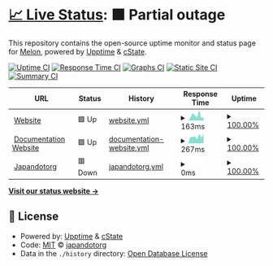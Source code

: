 # [📈 Live Status](https://upptime.github.io/upptime): <!--live status--> **🟧 Partial outage**

This repository contains the open-source uptime monitor and status page for [Melon](https://botmelon.vercel.app), powered by [Upptime](https://github.com/upptime/upptime) & [cState](https://github.com/cstate/cstate).

[![Uptime CI](https://github.com/japandotorg/melon-status/workflows/Uptime%20CI/badge.svg)](https://github.com/japandotorg/melon-status/actions?query=workflow%3A%22Uptime+CI%22)
[![Response Time CI](https://github.com/japandotorg/melon-status/workflows/Response%20Time%20CI/badge.svg)](https://github.com/japandotorg/melon-status/actions?query=workflow%3A%22Response+Time+CI%22)
[![Graphs CI](https://github.com/japandotorg/melon-status/workflows/Graphs%20CI/badge.svg)](https://github.com/japandotorg/melon-status/actions?query=workflow%3A%22Graphs+CI%22)
[![Static Site CI](https://github.com/japandotorg/melon-status/workflows/Static%20Site%20CI/badge.svg)](https://github.com/japandotorg/melon-status/actions?query=workflow%3A%22Static+Site+CI%22)
[![Summary CI](https://github.com/japandotorg/melon-status/workflows/Summary%20CI/badge.svg)](https://github.com/japandotorg/melon-status/actions?query=workflow%3A%22Summary+CI%22)

<!--start: status pages-->
<!-- This summary is generated by Upptime (https://github.com/upptime/upptime) -->
<!-- Do not edit this manually, your changes will be overwritten -->
<!-- prettier-ignore -->
| URL | Status | History | Response Time | Uptime |
| --- | ------ | ------- | ------------- | ------ |
| <img alt="" src="https://icons.duckduckgo.com/ip3/melonbot.io.ico" height="13"> [Website](https://melonbot.io) | 🟩 Up | [website.yml](https://github.com/japandotorg/Melon-Status/commits/HEAD/history/website.yml) | <details><summary><img alt="Response time graph" src="./graphs/website/response-time-week.png" height="20"> 163ms</summary><br><a href="https://status.melonbot.io/history/website"><img alt="Response time 249" src="https://img.shields.io/endpoint?url=https%3A%2F%2Fraw.githubusercontent.com%2Fjapandotorg%2FMelon-Status%2FHEAD%2Fapi%2Fwebsite%2Fresponse-time.json"></a><br><a href="https://status.melonbot.io/history/website"><img alt="24-hour response time 120" src="https://img.shields.io/endpoint?url=https%3A%2F%2Fraw.githubusercontent.com%2Fjapandotorg%2FMelon-Status%2FHEAD%2Fapi%2Fwebsite%2Fresponse-time-day.json"></a><br><a href="https://status.melonbot.io/history/website"><img alt="7-day response time 163" src="https://img.shields.io/endpoint?url=https%3A%2F%2Fraw.githubusercontent.com%2Fjapandotorg%2FMelon-Status%2FHEAD%2Fapi%2Fwebsite%2Fresponse-time-week.json"></a><br><a href="https://status.melonbot.io/history/website"><img alt="30-day response time 317" src="https://img.shields.io/endpoint?url=https%3A%2F%2Fraw.githubusercontent.com%2Fjapandotorg%2FMelon-Status%2FHEAD%2Fapi%2Fwebsite%2Fresponse-time-month.json"></a><br><a href="https://status.melonbot.io/history/website"><img alt="1-year response time 259" src="https://img.shields.io/endpoint?url=https%3A%2F%2Fraw.githubusercontent.com%2Fjapandotorg%2FMelon-Status%2FHEAD%2Fapi%2Fwebsite%2Fresponse-time-year.json"></a></details> | <details><summary><a href="https://status.melonbot.io/history/website">100.00%</a></summary><a href="https://status.melonbot.io/history/website"><img alt="All-time uptime 100.00%" src="https://img.shields.io/endpoint?url=https%3A%2F%2Fraw.githubusercontent.com%2Fjapandotorg%2FMelon-Status%2FHEAD%2Fapi%2Fwebsite%2Fuptime.json"></a><br><a href="https://status.melonbot.io/history/website"><img alt="24-hour uptime 100.00%" src="https://img.shields.io/endpoint?url=https%3A%2F%2Fraw.githubusercontent.com%2Fjapandotorg%2FMelon-Status%2FHEAD%2Fapi%2Fwebsite%2Fuptime-day.json"></a><br><a href="https://status.melonbot.io/history/website"><img alt="7-day uptime 100.00%" src="https://img.shields.io/endpoint?url=https%3A%2F%2Fraw.githubusercontent.com%2Fjapandotorg%2FMelon-Status%2FHEAD%2Fapi%2Fwebsite%2Fuptime-week.json"></a><br><a href="https://status.melonbot.io/history/website"><img alt="30-day uptime 100.00%" src="https://img.shields.io/endpoint?url=https%3A%2F%2Fraw.githubusercontent.com%2Fjapandotorg%2FMelon-Status%2FHEAD%2Fapi%2Fwebsite%2Fuptime-month.json"></a><br><a href="https://status.melonbot.io/history/website"><img alt="1-year uptime 100.00%" src="https://img.shields.io/endpoint?url=https%3A%2F%2Fraw.githubusercontent.com%2Fjapandotorg%2FMelon-Status%2FHEAD%2Fapi%2Fwebsite%2Fuptime-year.json"></a></details>
| <img alt="" src="https://icons.duckduckgo.com/ip3/guide.melonbot.io.ico" height="13"> [Documentation Website](https://guide.melonbot.io) | 🟩 Up | [documentation-website.yml](https://github.com/japandotorg/Melon-Status/commits/HEAD/history/documentation-website.yml) | <details><summary><img alt="Response time graph" src="./graphs/documentation-website/response-time-week.png" height="20"> 267ms</summary><br><a href="https://status.melonbot.io/history/documentation-website"><img alt="Response time 358" src="https://img.shields.io/endpoint?url=https%3A%2F%2Fraw.githubusercontent.com%2Fjapandotorg%2FMelon-Status%2FHEAD%2Fapi%2Fdocumentation-website%2Fresponse-time.json"></a><br><a href="https://status.melonbot.io/history/documentation-website"><img alt="24-hour response time 386" src="https://img.shields.io/endpoint?url=https%3A%2F%2Fraw.githubusercontent.com%2Fjapandotorg%2FMelon-Status%2FHEAD%2Fapi%2Fdocumentation-website%2Fresponse-time-day.json"></a><br><a href="https://status.melonbot.io/history/documentation-website"><img alt="7-day response time 267" src="https://img.shields.io/endpoint?url=https%3A%2F%2Fraw.githubusercontent.com%2Fjapandotorg%2FMelon-Status%2FHEAD%2Fapi%2Fdocumentation-website%2Fresponse-time-week.json"></a><br><a href="https://status.melonbot.io/history/documentation-website"><img alt="30-day response time 327" src="https://img.shields.io/endpoint?url=https%3A%2F%2Fraw.githubusercontent.com%2Fjapandotorg%2FMelon-Status%2FHEAD%2Fapi%2Fdocumentation-website%2Fresponse-time-month.json"></a><br><a href="https://status.melonbot.io/history/documentation-website"><img alt="1-year response time 367" src="https://img.shields.io/endpoint?url=https%3A%2F%2Fraw.githubusercontent.com%2Fjapandotorg%2FMelon-Status%2FHEAD%2Fapi%2Fdocumentation-website%2Fresponse-time-year.json"></a></details> | <details><summary><a href="https://status.melonbot.io/history/documentation-website">100.00%</a></summary><a href="https://status.melonbot.io/history/documentation-website"><img alt="All-time uptime 99.99%" src="https://img.shields.io/endpoint?url=https%3A%2F%2Fraw.githubusercontent.com%2Fjapandotorg%2FMelon-Status%2FHEAD%2Fapi%2Fdocumentation-website%2Fuptime.json"></a><br><a href="https://status.melonbot.io/history/documentation-website"><img alt="24-hour uptime 100.00%" src="https://img.shields.io/endpoint?url=https%3A%2F%2Fraw.githubusercontent.com%2Fjapandotorg%2FMelon-Status%2FHEAD%2Fapi%2Fdocumentation-website%2Fuptime-day.json"></a><br><a href="https://status.melonbot.io/history/documentation-website"><img alt="7-day uptime 100.00%" src="https://img.shields.io/endpoint?url=https%3A%2F%2Fraw.githubusercontent.com%2Fjapandotorg%2FMelon-Status%2FHEAD%2Fapi%2Fdocumentation-website%2Fuptime-week.json"></a><br><a href="https://status.melonbot.io/history/documentation-website"><img alt="30-day uptime 100.00%" src="https://img.shields.io/endpoint?url=https%3A%2F%2Fraw.githubusercontent.com%2Fjapandotorg%2FMelon-Status%2FHEAD%2Fapi%2Fdocumentation-website%2Fuptime-month.json"></a><br><a href="https://status.melonbot.io/history/documentation-website"><img alt="1-year uptime 99.99%" src="https://img.shields.io/endpoint?url=https%3A%2F%2Fraw.githubusercontent.com%2Fjapandotorg%2FMelon-Status%2FHEAD%2Fapi%2Fdocumentation-website%2Fuptime-year.json"></a></details>
| <img alt="" src="https://icons.duckduckgo.com/ip3/japandotorg.me.ico" height="13"> [Japandotorg](https://japandotorg.me) | 🟥 Down | [japandotorg.yml](https://github.com/japandotorg/Melon-Status/commits/HEAD/history/japandotorg.yml) | <details><summary><img alt="Response time graph" src="./graphs/japandotorg/response-time-week.png" height="20"> 0ms</summary><br><a href="https://status.melonbot.io/history/japandotorg"><img alt="Response time 262" src="https://img.shields.io/endpoint?url=https%3A%2F%2Fraw.githubusercontent.com%2Fjapandotorg%2FMelon-Status%2FHEAD%2Fapi%2Fjapandotorg%2Fresponse-time.json"></a><br><a href="https://status.melonbot.io/history/japandotorg"><img alt="24-hour response time 0" src="https://img.shields.io/endpoint?url=https%3A%2F%2Fraw.githubusercontent.com%2Fjapandotorg%2FMelon-Status%2FHEAD%2Fapi%2Fjapandotorg%2Fresponse-time-day.json"></a><br><a href="https://status.melonbot.io/history/japandotorg"><img alt="7-day response time 0" src="https://img.shields.io/endpoint?url=https%3A%2F%2Fraw.githubusercontent.com%2Fjapandotorg%2FMelon-Status%2FHEAD%2Fapi%2Fjapandotorg%2Fresponse-time-week.json"></a><br><a href="https://status.melonbot.io/history/japandotorg"><img alt="30-day response time 0" src="https://img.shields.io/endpoint?url=https%3A%2F%2Fraw.githubusercontent.com%2Fjapandotorg%2FMelon-Status%2FHEAD%2Fapi%2Fjapandotorg%2Fresponse-time-month.json"></a><br><a href="https://status.melonbot.io/history/japandotorg"><img alt="1-year response time 296" src="https://img.shields.io/endpoint?url=https%3A%2F%2Fraw.githubusercontent.com%2Fjapandotorg%2FMelon-Status%2FHEAD%2Fapi%2Fjapandotorg%2Fresponse-time-year.json"></a></details> | <details><summary><a href="https://status.melonbot.io/history/japandotorg">100.00%</a></summary><a href="https://status.melonbot.io/history/japandotorg"><img alt="All-time uptime 92.98%" src="https://img.shields.io/endpoint?url=https%3A%2F%2Fraw.githubusercontent.com%2Fjapandotorg%2FMelon-Status%2FHEAD%2Fapi%2Fjapandotorg%2Fuptime.json"></a><br><a href="https://status.melonbot.io/history/japandotorg"><img alt="24-hour uptime 100.00%" src="https://img.shields.io/endpoint?url=https%3A%2F%2Fraw.githubusercontent.com%2Fjapandotorg%2FMelon-Status%2FHEAD%2Fapi%2Fjapandotorg%2Fuptime-day.json"></a><br><a href="https://status.melonbot.io/history/japandotorg"><img alt="7-day uptime 100.00%" src="https://img.shields.io/endpoint?url=https%3A%2F%2Fraw.githubusercontent.com%2Fjapandotorg%2FMelon-Status%2FHEAD%2Fapi%2Fjapandotorg%2Fuptime-week.json"></a><br><a href="https://status.melonbot.io/history/japandotorg"><img alt="30-day uptime 100.00%" src="https://img.shields.io/endpoint?url=https%3A%2F%2Fraw.githubusercontent.com%2Fjapandotorg%2FMelon-Status%2FHEAD%2Fapi%2Fjapandotorg%2Fuptime-month.json"></a><br><a href="https://status.melonbot.io/history/japandotorg"><img alt="1-year uptime 92.53%" src="https://img.shields.io/endpoint?url=https%3A%2F%2Fraw.githubusercontent.com%2Fjapandotorg%2FMelon-Status%2FHEAD%2Fapi%2Fjapandotorg%2Fuptime-year.json"></a></details>

<!--end: status pages-->

[**Visit our status website →**](https://upptime.github.io/upptime)

## 📄 License

- Powered by: [Upptime](https://github.com/upptime/upptime) & [cState](https://github.com/cstate/cstate)
- Code: [MIT](./LICENSE) © [japandotorg](https://japandotorg.me)
- Data in the `./history` directory: [Open Database License](https://opendatacommons.org/licenses/odbl/1-0/)
